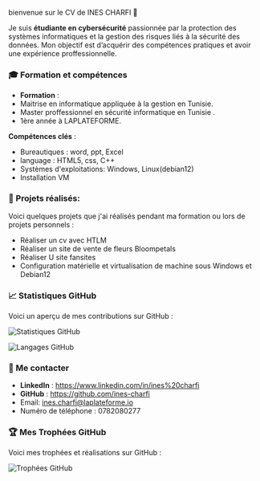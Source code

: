 
 bienvenue sur le CV de INES CHARFI 👋
 


Je suis **étudiante en cybersécurité** passionnée par la protection des systèmes informatiques et la gestion des risques liés à la sécurité des données. Mon objectif est d’acquérir des compétences pratiques et avoir une expérience proffessionnelle.



### 🎓 Formation et compétences
- **Formation** :
- Maitrise en informatique appliquée à la gestion en Tunisie.
- Master proffessionnel en sécurité informatique en Tunisie .
- 1ère année à LAPLATEFORME.

 **Compétences clés** :

- Bureautiques : word, ppt, Excel
- language : HTML5, css, C++
- Systèmes d'exploitations: Windows, Linux(debian12)
- Installation VM
### 🚀 Projets réalisés:
Voici quelques projets que j'ai réalisés pendant ma formation ou lors de projets personnels :

* Réaliser un cv avec HTLM
* Réaliser un site de vente de fleurs Bloompetals
* Réaliser U site fansites
* Configuration matérielle et virtualisation de machine sous Windows et Debian12

 ### 📈 Statistiques GitHub 


Voici un aperçu de mes contributions sur GitHub : 

![Statistiques GitHub](https://github-readme-stats.vercel.app/api?username=ines-charfi&show_icons=true&hide_title=true&count_private=true)

![Langages GitHub](https://github-readme-stats.vercel.app/api/top-langs/?username=ines-charfi&layout=compact)


### 📱 Me contacter
- **LinkedIn** : https://www.linkedin.com/in/ines%20charfi
- **GitHub** : https://github.com/ines-charfi
- Email: ines.charfi@laplateforme.io
- Numéro de téléphone : 0782080277
### 🏆 Mes Trophées GitHub

Voici mes trophées et réalisations sur GitHub :

![Trophées GitHub](https://github-profile-trophy.vercel.app/?username=ines-charfi&theme=dark&no-frame=true&margin-w=10&margin-h=10)
